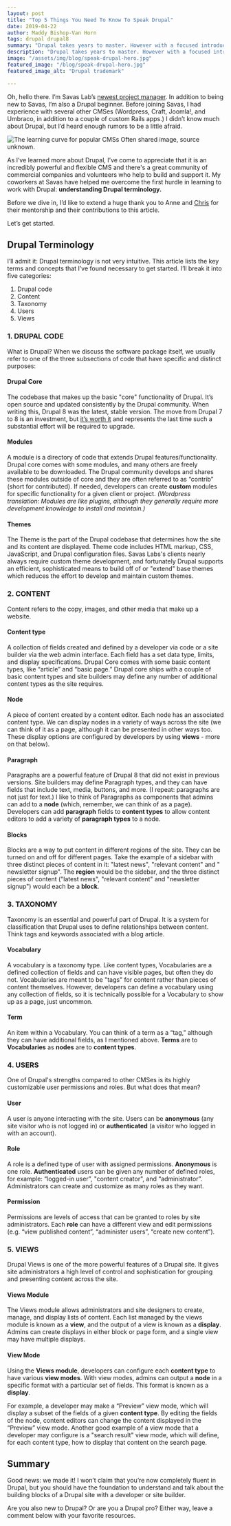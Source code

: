 ```yaml
---
layout: post
title: "Top 5 Things You Need To Know To Speak Drupal"
date: 2019-04-22
author: Maddy Bishop-Van Horn
tags: drupal drupal8
summary: "Drupal takes years to master. However with a focused introduction, beginners can turn the intimidating esoteric terminology into a powerful shared vocabulary with the pros who have been at it for years."
description: "Drupal takes years to master. However with a focused introduction, beginners can turn the intimidating esoteric terminology into a powerful shared vocabulary with the pros who have been at it for years."
image: "/assets/img/blog/speak-drupal-hero.jpg"
featured_image: "/blog/speak-drupal-hero.jpg"
featured_image_alt: "Drupal trademark"

---
```


Oh, hello there. I’m Savas Lab’s [newest project manager](https://savaslabs.com/company/maddy-bishop-van-horn/). In addition to being new to Savas, I’m also a Drupal beginner. Before joining Savas, I had experience with several other CMSes (Wordpress, Craft, Joomla!, and Umbraco, in addition to a couple of custom Rails apps.) I didn’t know much about Drupal, but I’d heard enough rumors to be a little afraid.

<div class="blog-image-large">
<img alt="The learning curve for popular CMSs" src="/assets/img/blog/drupal-learning-curve.jpg">
 <span class="caption">Often shared image, source unknown.</span>
</div>

As I’ve learned more about Drupal, I’ve come to appreciate that it is an incredibly powerful and flexible CMS and there's a great community of commercial companies and volunteers who help to build and support it. My coworkers at Savas have helped me overcome the first hurdle in learning to work with Drupal: **understanding Drupal terminology.**

Before we dive in, I’d like to extend a huge thank you to Anne and [Chris](https://savaslabs.com/company/chris-russo/) for their mentorship and their contributions to this article.

Let’s get started.

## Drupal Terminology

I’ll admit it: Drupal terminology is not very intuitive. This article lists the key terms and concepts that I’ve found necessary to get started. I’ll break it into five categories:

1. Drupal code
2. Content
3. Taxonomy
4. Users
5. Views

### 1. DRUPAL CODE

What is Drupal? When we discuss the software package itself, we usually refer to one of the three subsections of code that have specific and distinct purposes:

#### Drupal Core

The codebase that makes up the basic "core" functionality of Drupal. It’s open source and updated consistently by the Drupal community. When writing this, Drupal 8 was the latest, stable version. The move from Drupal 7 to 8 is an investment, but [it’s worth it](https://savaslabs.com/2017/11/08/cost-of-drupal-7.html) and represents the last time such a substantial effort will be required to upgrade.

#### Modules

A module is a directory of code that extends Drupal features/functionality. Drupal core comes with some modules, and many others are freely available to be downloaded. The Drupal community develops and shares these modules outside of core and they are often referred to as “contrib” (short for contributed). If needed, developers can create **custom** modules for specific functionality for a given client or project. *(Wordpress translation: Modules are like plugins, although they generally require more development knowledge to install and maintain.)*

#### Themes

The Theme is the part of the Drupal codebase that determines how the site and its content are displayed. Theme code includes HTML markup, CSS, JavaScript, and Drupal configuration files. Savas Labs's clients nearly always require custom theme development, and fortunately Drupal supports an efficient, sophisticated means to build off of or "extend" base themes which reduces the effort to develop and maintain custom themes.

### 2. CONTENT

Content refers to the copy, images, and other media that make up a website.

#### Content type

A collection of fields created and defined by a developer via code or a site builder via the web admin interface. Each field has a set data type, limits, and display specifications. Drupal Core comes with some basic content types, like “article” and “basic page.” Drupal core ships with a couple of basic content types and site builders may define any number of additional content types as the site requires.

#### Node

A piece of content created by a content editor. Each node has an associated content type. We can display nodes in a variety of ways across the site (we can think of it as a page, although it can be presented in other ways too. These display options are configured by developers by using **views** - more on that below).

#### Paragraph

Paragraphs are a powerful feature of Drupal 8 that did not exist in previous versions. Site builders may define Paragraph types, and they can have fields that include text, media, buttons, and more. (I repeat: paragraphs are not just for text.) I like to think of Paragraphs as components that admins can add to a **node** (which, remember, we can think of as a page). Developers can add **paragraph** fields to **content types** to allow content editors to add a variety of **paragraph types** to a node.

<!-- To be honest this seems too complex for beginners - maybe linking to a resource or having an animated GIF inline here to show what a paragraph is would go a long way to help beginners -->

#### Blocks

Blocks are a way to put content in different regions of the site. They can be turned on and off for different pages. Take the example of a sidebar with three distinct pieces of content in it: "latest news", "relevant content" and " newsletter signup". The **region** would be the sidebar, and the three distinct pieces of content ("latest news", "relevant content" and "newsletter signup") would each be a **block**.

### 3. TAXONOMY

Taxonomy is an essential and powerful part of Drupal. It is a system for classification that Drupal uses to define relationships between content. Think tags and keywords associated with a blog article.

#### Vocabulary

A vocabulary is a taxonomy type. Like content types, Vocabularies are a defined collection of fields and can have visible pages, but often they do not. Vocabularies are meant to be "tags" for content rather than pieces of content themselves. However, developers can define a vocabulary using any collection of fields, so it is technically possible for a Vocabulary to show up as a page, just uncommon.

#### Term

An item within a Vocabulary. You can think of a term as a “tag,” although they can have additional fields, as I mentioned above. **Terms** are to **Vocabularies** as **nodes** are to **content types**.

### 4. USERS

One of Drupal's strengths compared to other CMSes is its highly customizable user permissions and roles. But what does that mean?

#### User

A user is anyone interacting with the site. Users can be **anonymous** (any site visitor who is not logged in) or **authenticated** (a visitor who logged in with an account).

#### Role

A role is a defined type of user with assigned permissions. **Anonymous** is one role. **Authenticated** users can be given any number of defined roles, for example: “logged-in user”, "content creator", and “administrator”. Administrators can create and customize as many roles as they want.

#### Permission

Permissions are levels of access that can be granted to roles by site administrators. Each **role** can have a different view and edit permissions (e.g. “view published content”, “administer users”, “create new content”).

### 5. VIEWS

Drupal Views is one of the more powerful features of a Drupal site. It gives site administrators a high level of control and sophistication for grouping and presenting content across the site.

#### Views Module

The Views module allows administrators and site designers to create, manage, and display lists of content. Each list managed by the views module is known as a **view**, and the output of a view is known as a **display**. Admins can create displays in either block or page form, and a single view may have multiple displays.

#### View Mode

Using the **Views module**, developers can configure each **content type** to have various **view modes**. With view modes, admins can output a **node** in a specific format with a particular set of fields. This format is known as a **display**.

For example, a developer may make a “Preview” view mode, which will display a subset of the fields of a given **content type**. By editing the fields of the node, content editors can change the content displayed in the “Preview” view mode. Another good example of a view mode that a developer may configure is a "search result" view mode, which will define, for each content type, how to display that content on the search page.

## Summary

Good news: we made it! I won’t claim that you’re now completely fluent in Drupal, but you should have the foundation to understand and talk about the building blocks of a Drupal site with a developer or site builder.

Are you also new to Drupal? Or are you a Drupal pro? Either way, leave a comment below with your favorite resources.


